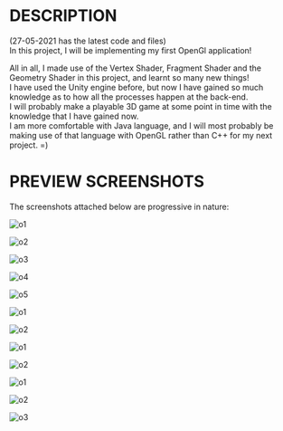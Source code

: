 # DESCRIPTION  
(27-05-2021 has the latest code and files)  
In this project, I will be implementing my first OpenGl application!  
  
 All in all, I made use of the Vertex Shader, Fragment Shader and the Geometry Shader in this project, and learnt so many new things!  
 I have used the Unity engine before, but now I have gained so much knowledge as to how all the processes happen at the back-end.  
 I will probably make a playable 3D game at some point in time with the knowledge that I have gained now.  
 I am more comfortable with Java language, and I will most probably be making use of that language with OpenGL rather than C++ for my next project. =)

# PREVIEW SCREENSHOTS
The screenshots attached below are progressive in nature:

![o1](https://user-images.githubusercontent.com/79057173/119276691-21bb1a80-bc39-11eb-8f36-266c9a3573ae.PNG)

![o2](https://user-images.githubusercontent.com/79057173/119276718-4e6f3200-bc39-11eb-9601-12ef1d04246b.PNG)

![o3](https://user-images.githubusercontent.com/79057173/119276742-7199e180-bc39-11eb-8f01-198032fc2815.PNG)

![o4](https://user-images.githubusercontent.com/79057173/119352494-5ffb1d00-bcbf-11eb-8e2c-8565cd542a63.PNG)

![o5](https://user-images.githubusercontent.com/79057173/119352503-61c4e080-bcbf-11eb-8c56-ba150a1a4d55.PNG)

![o1](https://user-images.githubusercontent.com/79057173/119412631-d58bdb00-bd09-11eb-890d-a4647fb692bf.PNG)

![o2](https://user-images.githubusercontent.com/79057173/119412636-d6bd0800-bd09-11eb-8cf0-faa586305fac.PNG)

![o1](https://user-images.githubusercontent.com/79057173/119572476-6dec9300-bdd0-11eb-80f5-86d69cc2d6e4.PNG)

![o2](https://user-images.githubusercontent.com/79057173/119572477-6e852980-bdd0-11eb-8ab1-c6a657dd7ce1.PNG)

![o1](https://user-images.githubusercontent.com/79057173/119717870-7dc5af00-be84-11eb-83cd-ec428b30d31d.PNG)

![o2](https://user-images.githubusercontent.com/79057173/119717874-7e5e4580-be84-11eb-9e09-e7f25644ff96.PNG)

![o3](https://user-images.githubusercontent.com/79057173/119717875-7f8f7280-be84-11eb-9de8-3b26400af36d.PNG)
